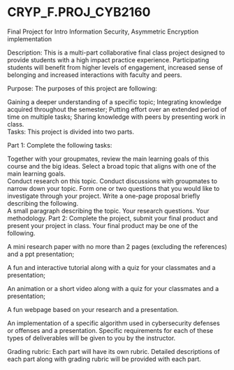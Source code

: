 # CRYP_F.PROJ_CYB2160
Final Project for Intro Information Security, Asymmetric Encryption implementation  

Description: This is a multi-part collaborative final class project designed to provide students with a high impact practice experience. Participating students will benefit from higher levels of engagement, increased sense of belonging and increased interactions with faculty and peers. 

Purpose:  The purposes of this project are following: 

Gaining a deeper understanding of a specific topic;
Integrating knowledge acquired throughout the semester;
Putting effort over an extended period of time on multiple tasks;
Sharing knowledge with peers by presenting work in class.  
Tasks: This project is divided into two parts. 

Part 1:  Complete the following tasks:  

Together with your groupmates, review the main learning goals of this course and the big ideas. 
Select a broad topic that aligns with one of the main learning goals.  
Conduct research on this topic. Conduct discussions with groupmates to narrow down your topic.
Form one or two questions that you would like to investigate through your project.
Write a one-page proposal briefly describing the following.  
A small paragraph describing the topic. 
Your research questions. 
Your methodology. 
Part 2: Complete the project, submit your final product and present your project in class. Your final product may be one of the following.

A mini research paper with no more than 2 pages (excluding the references) and a ppt presentation;

A fun and interactive tutorial along with a quiz for your classmates and a presentation;  

An animation or a short video along with a quiz for your classmates and a presentation;

A fun webpage based on your research and a presentation.  

An implementation of a specific algorithm used in cybersecurity defenses or offenses and a presentation. 
Specific requirements for each of these types of deliverables will be given to you by the instructor.  

Grading rubric: Each part will have its own rubric. Detailed descriptions of each part along with grading rubric will be provided with each part.  

 

